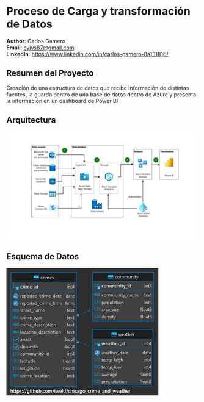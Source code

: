 # Proceso de Carga y transformación de Datos

**Author**: Carlos Gamero <br />
**Email**: cyjys87@gmail.com <br />
**LinkedIn**: https://www.linkedin.com/in/carlos-gamero-8a131816/  <br />

## Resumen del Proyecto

Creación de una estructura de datos que recibe información de distintas fuentes, la guarda dentro de una base de datos dentro de Azure y presenta la información en un dashboard de Power BI

## Arquitectura
![alt text](Diapositiva1.JPG)

## Esquema de Datos
![alt text](ERD.png)
